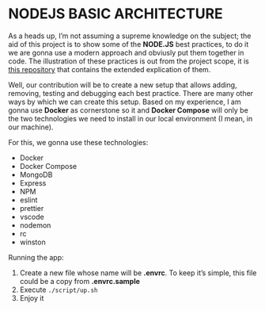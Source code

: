 # NODEJS BASIC ARCHITECTURE

As a heads up, I’m not assuming a supreme knowledge on the subject; the aid of this project is to show some of the **NODE.JS** best practices, to do it we are gonna use a modern approach and obviusly put them together in code.
The illustration of these practices is out from the project scope, it is [this repository](https://github.com/goldbergyoni/nodebestpractices) that contains the extended explication of them.

Well, our contribution will be to create a new setup that allows adding, removing, testing and debugging each best practice. There are many other ways by which we can create this setup. Based on my experience, I am gonna use **Docker** as cornerstone so it and **Docker Compose** will only be the two technologies we need to install in our local environment (I mean, in our machine).

For this, we gonna use these technologies:

* Docker
* Docker Compose
* MongoDB
* Express
* NPM
* eslint
* prettier
* vscode
* nodemon
* rc
* winston

Running the app:

1. Create a new file whose name will be **.envrc**. To keep it’s simple, this file could be a copy from **.envrc.sample**
2. Execute `./script/up.sh`
3. Enjoy it
